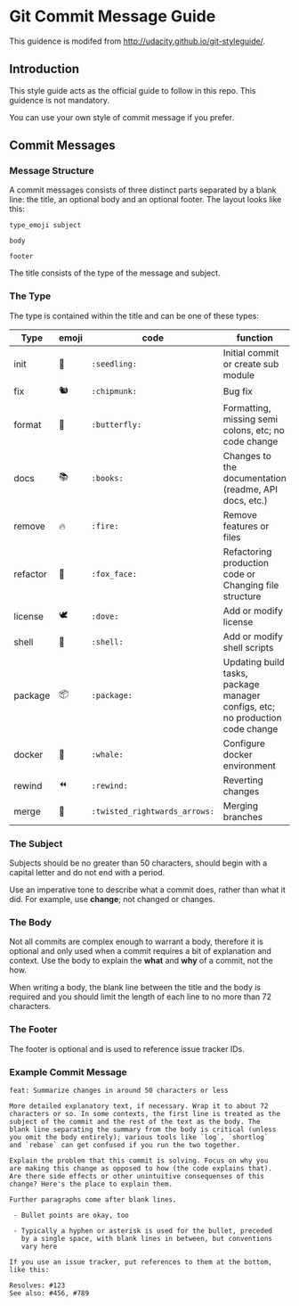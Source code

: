 # Git Commit Message Guide

This guidence is modifed from http://udacity.github.io/git-styleguide/.

## Introduction

This style guide acts as the official guide to follow in this repo. This guidence is not mandatory.

You can use your own style of commit message if you prefer.

## Commit Messages

### Message Structure

A commit messages consists of three distinct parts  separated by a blank line: the title, an optional body and an optional  footer. The layout looks like this:

```
type_emoji subject

body

footer
```

The title consists of the type of the message and subject.

### The Type

The type is contained within the title and can be one of these types:

| Type     | emoji                       | code                          | function                                                     |
| -------- | --------------------------- | ----------------------------- | ------------------------------------------------------------ |
| init     | :seedling:                  | `:seedling:`                  | Initial commit or create sub module                          |
| fix      | :chipmunk:    | `:chipmunk:`      | Bug fix                        |
| format   | :butterfly: | `:butterfly:` | Formatting, missing semi colons, etc; no code change |
| docs     | :books:        | `:books:`  | Changes to the documentation (readme, API docs, etc.)        |
| remove   | :fire:                      | `:fire:`                      | Remove features or files                                     |
| refactor | :fox_face:            | `:fox_face:`              | Refactoring production code or Changing file structure       |
| license  | :dove: | `:dove:` | Add or modify license                                  |
| shell | :shell: | `:shell:` | Add or modify shell scripts |
| package | :package:                   | `:package:`                   | Updating build tasks, package manager configs, etc; no production code change |
| docker   | :whale:                   | `:whale:`       | Configure docker environment                                 |
| rewind   | :rewind:                    | `:rewind:`                    | Reverting changes                                            |
| merge    | :twisted_rightwards_arrows: | `:twisted_rightwards_arrows:` | Merging branches                                             |

### The Subject

Subjects should be no greater than 50 characters, should begin with a capital letter and do not end with a period.

Use an imperative tone to describe what a commit does, rather than what it did. For example, use **change**; not changed or changes.

### The Body

Not all commits are complex enough to warrant a body,  therefore it is optional and only used when a commit requires a bit of  explanation and context. Use the body to explain the **what** and **why** of a commit, not the how.

When writing a body, the blank line between the title and  the body is required and you should limit the length of each line to no  more than 72 characters.

### The Footer

The footer is optional and is used to reference issue tracker IDs.

### Example Commit Message

```
feat: Summarize changes in around 50 characters or less

More detailed explanatory text, if necessary. Wrap it to about 72
characters or so. In some contexts, the first line is treated as the
subject of the commit and the rest of the text as the body. The
blank line separating the summary from the body is critical (unless
you omit the body entirely); various tools like `log`, `shortlog`
and `rebase` can get confused if you run the two together.

Explain the problem that this commit is solving. Focus on why you
are making this change as opposed to how (the code explains that).
Are there side effects or other unintuitive consequenses of this
change? Here's the place to explain them.

Further paragraphs come after blank lines.

 - Bullet points are okay, too

 - Typically a hyphen or asterisk is used for the bullet, preceded
   by a single space, with blank lines in between, but conventions
   vary here

If you use an issue tracker, put references to them at the bottom,
like this:

Resolves: #123
See also: #456, #789
```


